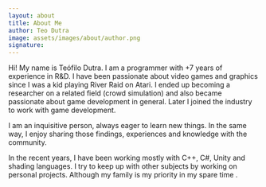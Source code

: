 ```yaml
---
layout: about
title: About Me
author: Teo Dutra
image: assets/images/about/author.png
signature: 
---
```


Hi! My name is Teófilo Dutra. I am a programmer with +7 years of experience in R&D. I have been passionate about video games and graphics since I was a kid playing River Raid on Atari. I ended up becoming a researcher on a related field (crowd simulation) and also became passionate about game development in general. Later I joined the industry to work with game development.

I am an inquisitive person, always eager to learn new things. In the same way, I enjoy sharing those findings, experiences and knowledge with the community.

In the recent years, I have been working mostly with C++, C#, Unity and shading languages. I try to keep up with other subjects by working on personal projects. Although my family is my priority in my spare time <i class="ti-heart"></i>.